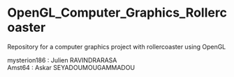 # OpenGL_Computer_Graphics_Rollercoaster
Repository for a computer graphics project with rollercoaster using OpenGL


mysterion186 : Julien RAVINDRARASA  
Amst64 : Askar SEYADOUMOUGAMMADOU
